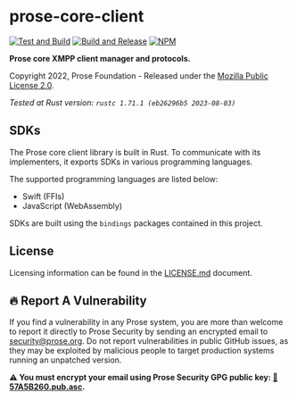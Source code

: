 # prose-core-client

[![Test and Build](https://github.com/prose-im/prose-core-client/actions/workflows/test.yml/badge.svg?branch=master)](https://github.com/prose-im/prose-core-client/actions/workflows/test.yml) [![Build and Release](https://github.com/prose-im/prose-core-client/actions/workflows/build.yml/badge.svg)](https://github.com/prose-im/prose-core-client/actions/workflows/build.yml) [![NPM](https://img.shields.io/npm/v/@prose-im/prose-sdk-js.svg)](https://www.npmjs.com/package/@prose-im/prose-sdk-js)

**Prose core XMPP client manager and protocols.**

Copyright 2022, Prose Foundation - Released under the [Mozilla Public License 2.0](./LICENSE.md).

_Tested at Rust version: `rustc 1.71.1 (eb26296b5 2023-08-03)`_

## SDKs

The Prose core client library is built in Rust. To communicate with its implementers, it exports SDKs in various programming languages.

The supported programming languages are listed below:

* Swift (FFIs)
* JavaScript (WebAssembly)

SDKs are built using the `bindings` packages contained in this project.

## License

Licensing information can be found in the [LICENSE.md](./LICENSE.md) document.

## :fire: Report A Vulnerability

If you find a vulnerability in any Prose system, you are more than welcome to report it directly to Prose Security by sending an encrypted email to [security@prose.org](mailto:security@prose.org). Do not report vulnerabilities in public GitHub issues, as they may be exploited by malicious people to target production systems running an unpatched version.

**:warning: You must encrypt your email using Prose Security GPG public key: [:key:57A5B260.pub.asc](https://files.prose.org/public/keys/gpg/57A5B260.pub.asc).**
